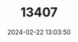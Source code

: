 ---
title: "13407"
category: "Microryzomys altissimus"
draft: false
date: 2024-02-22 13:03:50
languages:
  English: ["Páramo Colilargo", "Highland Small Rice Rat"]
---
